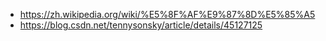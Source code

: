 - <https://zh.wikipedia.org/wiki/%E5%8F%AF%E9%87%8D%E5%85%A5>
- <https://blog.csdn.net/tennysonsky/article/details/45127125>
